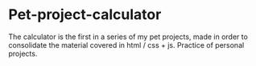# Pet-project-calculator
The calculator is the first in a series of my pet projects, made in order to consolidate the material covered in html / css + js. Practice of personal projects.
